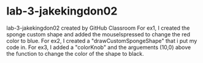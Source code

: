 # lab-3-jakekingdon02
lab-3-jakekingdon02 created by GitHub Classroom
For ex1, I created the sponge custom shape and added the mouseIspressed to change the red color to blue. 
For ex2, I created a "drawCustomSpongeShape" that i put my code in.
For ex3, I added a "colorKnob" and the arguements (10,0) above the function to change the color of the shape to black. 
